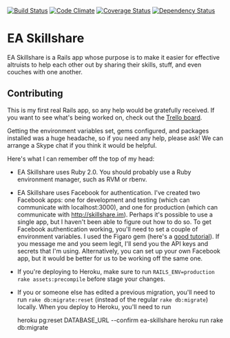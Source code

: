 [![Build Status](https://travis-ci.org/patbl/ea-skillshare.png?branch=master)](https://travis-ci.org/patbl/ea-skillshare)
[![Code Climate](https://codeclimate.com/github/patbl/ea-skillshare.png)](https://codeclimate.com/github/patbl/ea-skillshare)
[![Coverage Status](https://coveralls.io/repos/patbl/ea-skillshare/badge.png?branch=master)](https://coveralls.io/r/patbl/ea-skillshare?branch=master)
[![Dependency Status](https://gemnasium.com/patbl/ea-skillshare.png)](https://gemnasium.com/patbl/ea-skillshare)

# EA Skillshare

EA Skillshare is a Rails app whose purpose is to make it easier for
effective altruists to help each other out by sharing their skills,
stuff, and even couches with one another.

## Contributing

This is my first real Rails app, so any help would be gratefully
received. If you want to see what's being worked on, check out the
[Trello board](https://trello.com/b/3ULaf1Ob/sharing-app).

Getting the environment variables set, gems configured, and packages
installed was a huge headache, so if you need any help, please ask! We
can arrange a Skype chat if you think it would be helpful.

Here's what I can remember off the top of my head:

* EA Skillshare uses Ruby 2.0. You should probably use a Ruby
  environment manager, such as RVM or rbenv.

* EA Skillshare uses Facebook for authentication. I've created two
  Facebook apps: one for development and testing (which can
  communicate with localhost:3000), and one for production (which can
  communicate with http://skillshare.im). Perhaps it's
  possible to use a single app, but I haven't been able to figure out
  how to do so. To get Facebook authentication working, you'll need to
  set a couple of environment variables. I used the Figaro gem (here's a
  [good tutorial](http://railsapps.github.io/rails-environment-variables.html)).
  If you message me and you seem legit, I'll send you the API keys and
  secrets that I'm using. Alternatively, you can set up your own
  Facebook app, but it would be better for us to be working off the
  same one.

* If you're deploying to Heroku, make sure to run
  `RAILS_ENV=production rake assets:precompile` before stage your
  changes.

* If you or someone else has edited a previous migration, you'll need
  to run `rake db:migrate:reset` (instead of the regular `rake
  db:migrate`) locally. When you deploy to Heroku, you'll need to run

    heroku pg:reset DATABASE_URL --confirm ea-skillshare
    heroku run rake db:migrate
